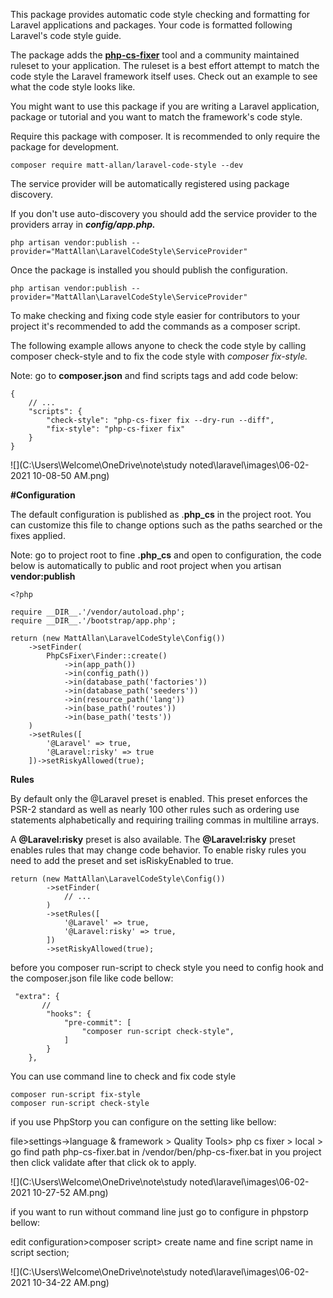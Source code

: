 This package provides automatic code style checking and formatting for Laravel applications and packages. Your code is formatted following Laravel's code style guide.

The package adds the **[php-cs-fixer](https://github.com/FriendsOfPhp/PHP-CS-Fixer)** tool and a community maintained ruleset to your application. The ruleset is a best effort attempt to match the code style the Laravel framework itself uses. Check out an example to see what the code style looks like.

You might want to use this package if you are writing a Laravel application, package or tutorial and you want to match the framework's code style.

Require this package with composer. It is recommended to only require the package for development.

```
composer require matt-allan/laravel-code-style --dev
```

The service provider will be automatically registered using package discovery.

If you don't use auto-discovery you should add the service provider to the providers array in ***config/app.php.***

```
php artisan vendor:publish --provider="MattAllan\LaravelCodeStyle\ServiceProvider"
```

Once the package is installed you should publish the configuration.

```
php artisan vendor:publish --provider="MattAllan\LaravelCodeStyle\ServiceProvider"
```

To make checking and fixing code style easier for contributors to your project it's recommended to add the commands as a composer script.

The following example allows anyone to check the code style by calling composer check-style and to fix the code style with *composer fix-style.*

Note: go to **composer.json**  and find scripts tags and add code below:

```
{
    // ...
    "scripts": {
        "check-style": "php-cs-fixer fix --dry-run --diff",
        "fix-style": "php-cs-fixer fix"
    }
}
```

![](C:\Users\Welcome\OneDrive\note\study noted\laravel\images\06-02-2021 10-08-50 AM.png)



**#Configuration**

The default configuration is published as .**php_cs** in the project root. You can customize this file to change options such as the paths searched or the fixes applied.

Note: go to project root to fine **.php_cs**  and open to configuration, the code below is automatically to public and root project when you artisan **vendor:publish** 

```
<?php

require __DIR__.'/vendor/autoload.php';
require __DIR__.'/bootstrap/app.php';

return (new MattAllan\LaravelCodeStyle\Config())
    ->setFinder(
        PhpCsFixer\Finder::create()
            ->in(app_path())
            ->in(config_path())
            ->in(database_path('factories'))
            ->in(database_path('seeders'))
            ->in(resource_path('lang'))
            ->in(base_path('routes'))
            ->in(base_path('tests'))
    )
    ->setRules([
        '@Laravel' => true,
        '@Laravel:risky' => true
    ])->setRiskyAllowed(true);
```

**Rules**

By default only the @Laravel preset is enabled. This preset enforces the PSR-2 standard as well as nearly 100 other rules such as ordering use statements alphabetically and requiring trailing commas in multiline arrays.

A **@Laravel:risky** preset is also available. The **@Laravel:risky** preset enables rules that may change code behavior. To enable risky rules you need to add the preset and set isRiskyEnabled to true.

```
return (new MattAllan\LaravelCodeStyle\Config())
        ->setFinder(
            // ...
        )
        ->setRules([
            '@Laravel' => true,
            '@Laravel:risky' => true,
        ])
        ->setRiskyAllowed(true);
```

before you composer run-script to check style you need to config hook and the composer.json file like code bellow:

```
 "extra": {
       //
        "hooks": {
            "pre-commit": [
                "composer run-script check-style",
            ]
        }
    },
```

You can use command line to check and fix code style 

```
composer run-script fix-style
composer run-script check-style
```

if you use PhpStorp you can configure on the setting like bellow:

file>settings->language & framework > Quality Tools> php cs fixer > local > go find path php-cs-fixer.bat in /vendor/ben/php-cs-fixer.bat in you project then click validate after that click ok to apply.

![](C:\Users\Welcome\OneDrive\note\study noted\laravel\images\06-02-2021 10-27-52 AM.png)



if you want to run without command line just go to configure in phpstorp bellow:

edit configuration>composer script> create name and fine script name in script section;

![](C:\Users\Welcome\OneDrive\note\study noted\laravel\images\06-02-2021 10-34-22 AM.png)

